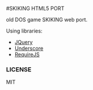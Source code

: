 #SKIKING HTML5 PORT

old DOS game SKIKING web port.

Using libraries:
* [JQuery]
* [Underscore]
* [RequireJS]


### LICENSE
MIT

[jQuery]:http://jquery.com
[Underscore]:http://underscorejs.org
[RequireJS]:http://www.requirejs.org
